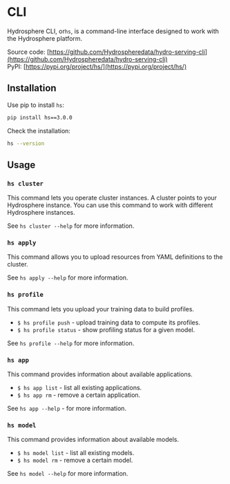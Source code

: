 # CLI

Hydrosphere CLI, or`hs`, is a command-line interface designed to work with the Hydrosphere platform.

Source code: [https://github.com/Hydrospheredata/hydro-serving-cli](https://github.com/Hydrospheredata/hydro-serving-cli)  
PyPI: [https://pypi.org/project/hs/](https://pypi.org/project/hs/)

## Installation

Use pip to install `hs`:

```bash
pip install hs==3.0.0
```

Check the installation:

```bash
hs --version
```

## Usage

### `hs cluster`

This command lets you operate cluster instances. A cluster points to your Hydrosphere instance. You can use this command to work with different Hydrosphere instances.

See `hs cluster --help` for more information.

### `hs apply`

This command allows you to upload resources from YAML definitions to the cluster.

See `hs apply --help` for more information.

### `hs profile`

This command lets you upload your training data to build profiles.

* `$ hs profile push` - upload training data to compute its profiles. 
* `$ hs profile status` - show profiling status for a given model.

See `hs profile --help` for more information.

### `hs app`

This command provides information about available applications.

* `$ hs app list` - list all existing applications.
* `$ hs app rm` - remove a certain application.

See `hs app --help` - for more information.

### `hs model`

This command provides information about available models.

* `$ hs model list` - list all existing models.
* `$ hs model rm` - remove a certain model.

See `hs model --help` for more information.

